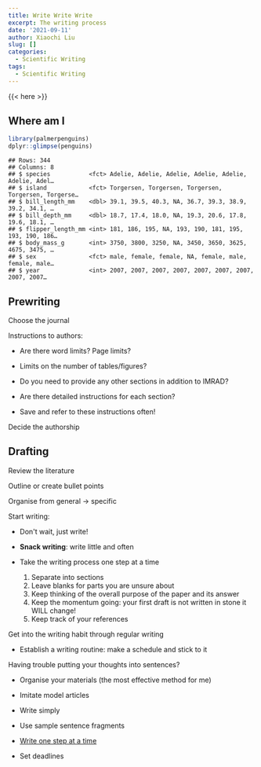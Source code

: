 ```yaml
---
title: Write Write Write
excerpt: The writing process
date: '2021-09-11'
author: Xiaochi Liu
slug: []
categories:
  - Scientific Writing
tags:
  - Scientific Writing
---
```


{{< here >}}

## Where am I


```r
library(palmerpenguins)
dplyr::glimpse(penguins)
```

```
## Rows: 344
## Columns: 8
## $ species           <fct> Adelie, Adelie, Adelie, Adelie, Adelie, Adelie, Adel…
## $ island            <fct> Torgersen, Torgersen, Torgersen, Torgersen, Torgerse…
## $ bill_length_mm    <dbl> 39.1, 39.5, 40.3, NA, 36.7, 39.3, 38.9, 39.2, 34.1, …
## $ bill_depth_mm     <dbl> 18.7, 17.4, 18.0, NA, 19.3, 20.6, 17.8, 19.6, 18.1, …
## $ flipper_length_mm <int> 181, 186, 195, NA, 193, 190, 181, 195, 193, 190, 186…
## $ body_mass_g       <int> 3750, 3800, 3250, NA, 3450, 3650, 3625, 4675, 3475, …
## $ sex               <fct> male, female, female, NA, female, male, female, male…
## $ year              <int> 2007, 2007, 2007, 2007, 2007, 2007, 2007, 2007, 2007…
```


## Prewriting

Choose the journal

Instructions to authors:

* Are there word limits? Page limits?

* Limits on the number of tables/figures?

* Do you need to provide any other sections in addition to IMRAD?

* Are there detailed instructions for each section?

* Save and refer to these instructions often!

Decide the authorship




## Drafting

Review the literature

Outline or create bullet points

Organise from general -> specific

Start writing:

* Don't wait, just write!

* **Snack writing**: write little and often

* Take the writing process one step at a time
    1. Separate into sections
    2. Leave blanks for parts you are unsure about
    3. Keep thinking of the overall purpose of the paper and its answer
    4. Keep the momentum going: your first draft is not written in stone it WILL change!
    5. Keep track of your references

Get into the writing habit through regular writing

* Establish a writing routine: make a schedule and stick to it

Having trouble putting your thoughts into sentences?

* Organise your materials (the most effective method for me)

* Imitate model articles

* Write simply

* Use sample sentence fragments

* [Write one step at a time](https://www.phrasebank.manchester.ac.uk/)

* Set deadlines

